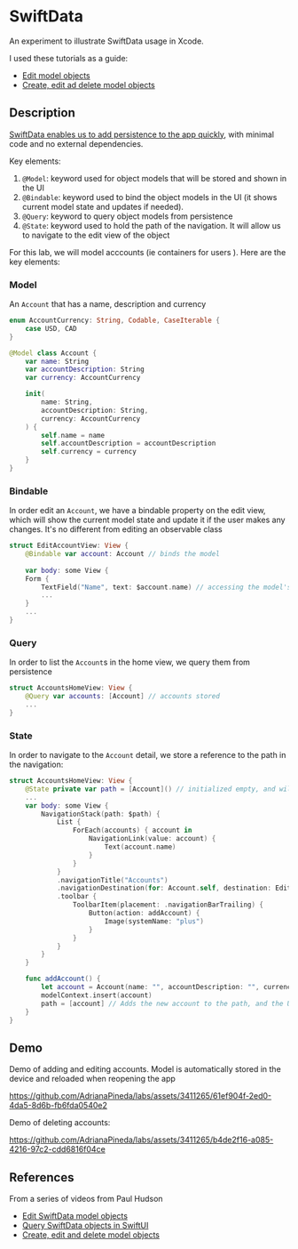 # SwiftData
An experiment to illustrate SwiftData usage in Xcode.

I used these tutorials as a guide:
* [Edit model objects](https://www.hackingwithswift.com/books/ios-swiftui/editing-swiftdata-model-objects)
* [Create, edit ad delete model objects](https://www.hackingwithswift.com/quick-start/swiftdata/creating-editing-and-deleting-model-objects)

## Description

[SwiftData enables us to add persistence to the app quickly](https://developer.apple.com/documentation/swiftdata), with minimal code and no external dependencies.

Key elements:

1. `@Model`: keyword used for object models that will be stored and shown in the UI
1. `@Bindable`: keyword used to bind the object models in the UI (it shows current model state and updates if needed).
1. `@Query`: keyword to query object models from persistence
1. `@State`: keyword used to hold the path of the navigation. It will allow us to navigate to the edit view of the object

For this lab, we will model acccounts (ie containers for users ). Here are the key elements:

### Model

An `Account` that has a name, description and currency

```swift
enum AccountCurrency: String, Codable, CaseIterable {
    case USD, CAD
}

@Model class Account {
    var name: String
    var accountDescription: String
    var currency: AccountCurrency

    init(
        name: String,
        accountDescription: String,
        currency: AccountCurrency
    ) {
        self.name = name
        self.accountDescription = accountDescription
        self.currency = currency
    }
}
```

### Bindable

In order edit an `Account`, we have a bindable property on the edit view, which will show the current model state and update it if the user makes any changes. It's no different from editing an observable class

```swift
struct EditAccountView: View {
    @Bindable var account: Account // binds the model
    
    var body: some View {
    Form {
        TextField("Name", text: $account.name) // accessing the model's properties
        ...
    }
    ...
}
```

### Query

In order to list the `Account`s in the home view, we query them from persistence

```swift
struct AccountsHomeView: View {
    @Query var accounts: [Account] // accounts stored
    ...
}
```

### State

In order to navigate to the `Account` detail, we store a reference to the path in the navigation:

```swift
struct AccountsHomeView: View {
    @State private var path = [Account]() // initialized empty, and will be updated when navigating to the detail view
    ...
    var body: some View {
        NavigationStack(path: $path) {
            List {
                ForEach(accounts) { account in
                    NavigationLink(value: account) {
                        Text(account.name)
                    }
                }
            }
            .navigationTitle("Accounts")
            .navigationDestination(for: Account.self, destination: EditAccountView.init)
            .toolbar {
                ToolbarItem(placement: .navigationBarTrailing) {
                    Button(action: addAccount) {
                        Image(systemName: "plus")
                    }
                }
            }
        }
    }

    func addAccount() {
        let account = Account(name: "", accountDescription: "", currency: .CAD)
        modelContext.insert(account)
        path = [account] // Adds the new account to the path, and the UI navigates to the detail view
    }
}
```

## Demo

Demo of adding and editing accounts. Model is automatically stored in the device and reloaded when reopening the app

https://github.com/AdrianaPineda/labs/assets/3411265/61ef904f-2ed0-4da5-8d6b-fb6fda0540e2

Demo of deleting accounts:



https://github.com/AdrianaPineda/labs/assets/3411265/b4de2f16-a085-4216-97c2-cdd6816f04ce




## References
From a series of videos from Paul Hudson
* [Edit SwiftData model objects](https://www.hackingwithswift.com/books/ios-swiftui/editing-swiftdata-model-objects)
* [Query SwiftData objects in SwiftUI](https://www.hackingwithswift.com/quick-start/swiftdata/querying-swiftdata-objects-in-swiftui)
* [Create, edit and delete model objects](https://www.hackingwithswift.com/quick-start/swiftdata/creating-editing-and-deleting-model-objects)
